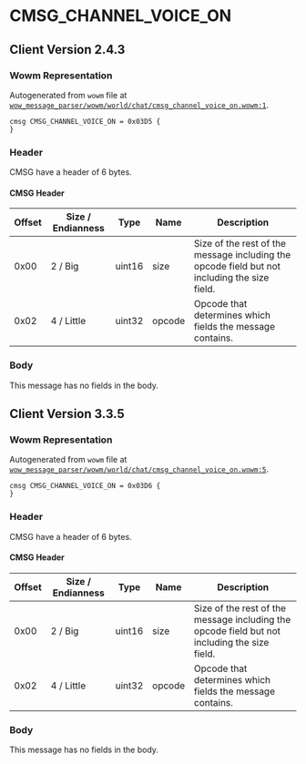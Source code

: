 # CMSG_CHANNEL_VOICE_ON

## Client Version 2.4.3

### Wowm Representation

Autogenerated from `wowm` file at [`wow_message_parser/wowm/world/chat/cmsg_channel_voice_on.wowm:1`](https://github.com/gtker/wow_messages/tree/main/wow_message_parser/wowm/world/chat/cmsg_channel_voice_on.wowm#L1).
```rust,ignore
cmsg CMSG_CHANNEL_VOICE_ON = 0x03D5 {
}
```
### Header

CMSG have a header of 6 bytes.

#### CMSG Header

| Offset | Size / Endianness | Type   | Name   | Description |
| ------ | ----------------- | ------ | ------ | ----------- |
| 0x00   | 2 / Big           | uint16 | size   | Size of the rest of the message including the opcode field but not including the size field.|
| 0x02   | 4 / Little        | uint32 | opcode | Opcode that determines which fields the message contains.|

### Body

This message has no fields in the body.

## Client Version 3.3.5

### Wowm Representation

Autogenerated from `wowm` file at [`wow_message_parser/wowm/world/chat/cmsg_channel_voice_on.wowm:5`](https://github.com/gtker/wow_messages/tree/main/wow_message_parser/wowm/world/chat/cmsg_channel_voice_on.wowm#L5).
```rust,ignore
cmsg CMSG_CHANNEL_VOICE_ON = 0x03D6 {
}
```
### Header

CMSG have a header of 6 bytes.

#### CMSG Header

| Offset | Size / Endianness | Type   | Name   | Description |
| ------ | ----------------- | ------ | ------ | ----------- |
| 0x00   | 2 / Big           | uint16 | size   | Size of the rest of the message including the opcode field but not including the size field.|
| 0x02   | 4 / Little        | uint32 | opcode | Opcode that determines which fields the message contains.|

### Body

This message has no fields in the body.

